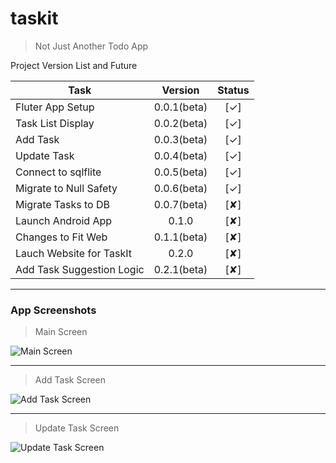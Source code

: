 # taskit

> Not Just Another Todo App

Project Version List and Future

| Task | Version  | Status  |
| -------------------------|:---------------------:|:----:|
| Fluter App Setup          | 0.0.1(beta)           | [✓]  |
| Task List Display         | 0.0.2(beta)           | [✓]  |
| Add Task                  | 0.0.3(beta)           | [✓]  |
| Update Task               | 0.0.4(beta)           | [✓]  |
| Connect to sqlflite       | 0.0.5(beta)           | [✓]  |  
| Migrate to Null Safety    | 0.0.6(beta)           | [✓]  |
| Migrate Tasks to DB       | 0.0.7(beta)           | [✘]  |
| Launch Android App        | 0.1.0                 | [✘]  |
| Changes to Fit Web        | 0.1.1(beta)           | [✘]  |
| Lauch Website for TaskIt  | 0.2.0                 | [✘]  |
| Add Task Suggestion Logic | 0.2.1(beta)           | [✘]  |

---

### App Screenshots

> Main Screen

![Main Screen](https://github.com/krishnaclouds/TaskIt/blob/ce7124c39e016a8eb10970ac21f5d31a0d16c035/AppScreenshots/MainApp.PNG?raw=true)

---

> Add Task Screen

![Add Task Screen](https://github.com/krishnaclouds/TaskIt/blob/ce7124c39e016a8eb10970ac21f5d31a0d16c035/AppScreenshots/AddTask.PNG?raw=true)

---

> Update Task Screen

![Update Task Screen](https://github.com/krishnaclouds/TaskIt/blob/ce7124c39e016a8eb10970ac21f5d31a0d16c035/AppScreenshots/UpdateTask.PNG?raw=true)
